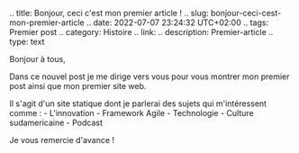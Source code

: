 .. title: Bonjour, ceci c'est mon premier article !
.. slug: bonjour-ceci-cest-mon-premier-article
.. date: 2022-07-07 23:24:32 UTC+02:00
.. tags: Premier post
.. category: Histoire
.. link: 
.. description: Premier-article
.. type: text

Bonjour à tous,

Dans ce nouvel post je me dirige vers vous pour vous montrer mon premier post ainsi que mon premier site web.

Il s'agit d'un site statique dont je parlerai des sujets qui m'intéressent comme :
			- L'innovation
			- Framework Agile
			- Technologie
			- Culture sudamericaine
			- Podcast
			
Je vous remercie d'avance !
